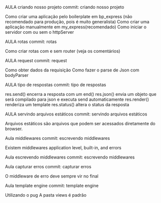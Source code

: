 AULA criando nosso projeto
commit: criando nosso projeto

Como criar uma aplicação pelo boilerplate em bp_express (não recomendado para produção, pois é muito generalista)
Como criar uma aplicação manualmente em my_express(recomendado)
Como iniciar o servidor com ou sem o httpServer


AULA rotas
commit: rotas

Como criar rotas com e sem router (veja os comentários)


AULA request
commit: request

Como obter dados da requisição
Como fazer o parse de Json com bodyParser

AULA tipo de respostas
commit: tipo de respostas

res.send() encerra a resposta com um end()
res.json() envia um objeto que será compilado para json e executa send automaticamente
res.render() renderiza um template
res.status() altera o status da resposta

AULA servindo arquivos estáticos
commit: servindo arquivos estáticos

Arquivos estáticos são arquivos que podem ser acessados diretamente do browser.

Aula middlewares
commit: escrevendo middlewares

Existem middlewares application level, built-in, and errors

Aula escrevendo middlewares
commit: escrevendo middlewares

Aula capturar erros
commit: capturar erros

O middleware de erro deve sempre vir no final

Aula template engine
commit: template engine

Utilizando o pug
A pasta views é padrão